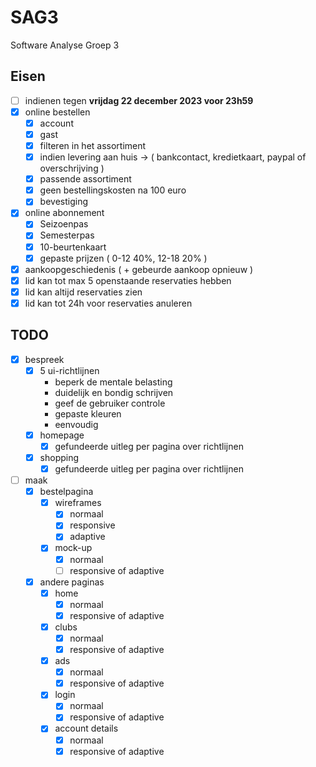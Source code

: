 # SAG3
Software Analyse Groep 3
## Eisen
- [ ] indienen tegen **vrijdag 22 december 2023 voor 23h59**
- [x] online bestellen
    - [x] account
    - [x] gast
    - [x] filteren in het assortiment
    - [x] indien levering aan huis -> ( bankcontact, kredietkaart, paypal of overschrijving )
    - [x] passende assortiment
    - [x] geen bestellingskosten na 100 euro
    - [x] bevestiging
- [x] online abonnement
    - [x] Seizoenpas
    - [x] Semesterpas
    - [x] 10-beurtenkaart
    - [x] gepaste prijzen ( 0-12 40%, 12-18 20% )
- [x] aankoopgeschiedenis ( + gebeurde aankoop opnieuw )
- [x] lid kan tot max 5 openstaande reservaties hebben
- [x] lid kan altijd reservaties zien
- [x] lid kan tot 24h voor reservaties anuleren
## TODO
- [x] bespreek
    - [x] 5 ui-richtlijnen
        - beperk de mentale belasting
        - duidelijk en bondig schrijven
        - geef de gebruiker controle
        - gepaste kleuren
        - eenvoudig
    - [x] homepage
        - [x] gefundeerde uitleg per pagina over richtlijnen
    - [x] shopping
        - [x] gefundeerde uitleg per pagina over richtlijnen
- [ ] maak
    - [x] bestelpagina
        - [x] wireframes
            - [x] normaal
            - [x] responsive
            - [x] adaptive
        - [x] mock-up
            - [x] normaal
            - [ ] responsive of adaptive 
    - [x] andere paginas
        - [x] home
            - [x] normaal
            - [x] responsive of adaptive
        - [x] clubs
            - [x] normaal
            - [x] responsive of adaptive
        - [x] ads
            - [x] normaal
            - [x] responsive of adaptive
        - [x] login
            - [x] normaal
            - [x] responsive of adaptive
        - [x] account details
            - [x] normaal
            - [x] responsive of adaptive
